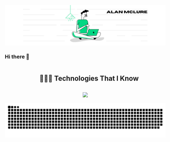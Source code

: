 [![Header](https://github.com/AlanMcLure/AlanMcLure/blob/main/Banner.png?raw=true "Header")](https://github.com/AlanMcLure)

### Hi there 👋

<!--
**AlanMcLure/AlanMcLure** is a ✨ _special_ ✨ repository because its `README.md` (this file) appears on your GitHub profile.

Here are some ideas to get you started:

- 🔭 I’m currently working on ...
- 🌱 I’m currently learning ...
- 👯 I’m looking to collaborate on ...
- 🤔 I’m looking for help with ...
- 💬 Ask me about ...
- 📫 How to reach me: ...
- 😄 Pronouns: ...
- ⚡ Fun fact: ...
-->

<!--h1 without bottom border-->
<div id="user-content-toc">
  <ul align="center">
    <summary><h2 style="display: inline-block">👨🏻‍💻 Technologies That I Know</h2></summary>
  </ul>
</div>
<!--tech stack icons-->
<p align="center">
  <a href="https://skillicons.dev">
    <img src="https://skillicons.dev/icons?i=html,css,tailwind,bootstrap,js,ts,nodejs,react,angular,nextjs,astro,java,spring,git,aws,docker,mysql,postgresql,mongodb,express,prisma,planetscale,figma,github,linux,md,vscode,eclipse&perline=14" />
  </a>
</p>

<div align="center">
<picture>
  <source media="(prefers-color-scheme: dark)" srcset="https://raw.githubusercontent.com/AlanMcLure/AlanMcLure/output/github-contribution-grid-snake-dark.svg">
  <source media="(prefers-color-scheme: light)" srcset="https://raw.githubusercontent.com/AlanMcLure/AlanMcLure/output/github-contribution-grid-snake.svg">
  <img alt="github contribution grid snake animation" src="https://raw.githubusercontent.com/AlanMcLure/AlanMcLure/output/github-contribution-grid-snake.svg">
</picture>
</div>
